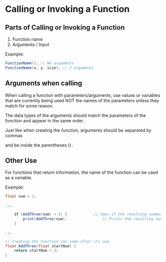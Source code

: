 # Calling or Invoking a Function

## Parts of Calling or Invoking a Function

1. Function name
2. Arguments / Input 

Example:

```java
FunctionName(); // No arguments
FunctionName(x, y, size); // 3 arguments
```

## Arguments when calling

When calling a function with parameters/arguments, use values or variables that are currently being used NOT the names of the parameters unless they match for some reason.

The data types of the arguments should match the parameters of the function and appear in the same order.

Just like when creating the function, arguments should be separated by commas and be inside the parentheses \(\).

## **Other Use**

For functions that return information, the name of the function can be used as a variable.

Example:

```java
float num = 1;

...

	if (AddThree(num) < 5) {			// Sees if the resulting number is less than 5
		print(AddThree(num);				// Prints the resulting number
	}

...

// Creating the function can come after its use
float AddThree(float startNum) {
	return startNum + 3;
}


```

